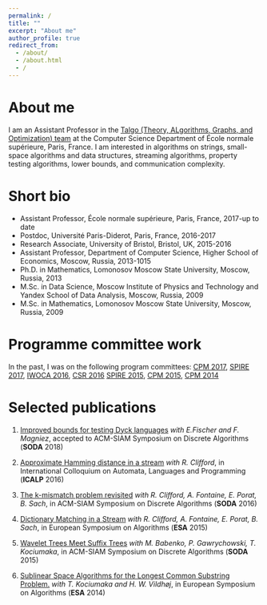 ```yaml
---
permalink: /
title: ""
excerpt: "About me"
author_profile: true
redirect_from: 
  - /about/
  - /about.html
  - /
---
```


About me
======
I am an Assistant Professor in the [Talgo (Theory, ALgorithms, Graphs, and Optimization) team](https://www.di.ens.fr/TalgoTeam.html.en) at the Computer Science Department of École normale supérieure, Paris, France. I am interested in algorithms on strings, small-space algorithms and data structures, streaming algorithms, property testing algorithms, lower bounds, and communication complexity.

Short bio
======
* Assistant Professor, École normale supérieure, Paris, France, 2017-up to date
* Postdoc, Université Paris-Diderot, Paris, France, 2016-2017
* Research Associate, University of Bristol, Bristol, UK, 2015-2016
* Assistant Professor, Department of Computer Science, Higher School of Economics, Moscow, Russia, 2013-1015
* Ph.D. in Mathematics, Lomonosov Moscow State University, Moscow, Russia, 2013
* M.Sc. in Data Science, Moscow Institute of Physics and Technology and Yandex School of Data Analysis, Moscow, Russia, 2009
* M.Sc. in Mathematics, Lomonosov Moscow State University, Moscow, Russia, 2009

Programme committee work
======
In the past, I was on the following program committees: [CPM 2017](http://cpm2017.mimuw.edu.pl/), [SPIRE 2017](http://cpm2017.mimuw.edu.pl/), [IWOCA 2016](http://iwoca2016.cs.helsinki.fi), [CSR 2016](http://logic.pdmi.ras.ru/csr2016/) [SPIRE 2015](http://www.dcs.kcl.ac.uk/events/spire2015/), [CPM 2015](http://www.cpm2015.di.unisa.it), [CPM 2014](https://cpm2014.hse.ru/)

Selected publications
======
1. [Improved bounds for testing Dyck languages](https://arxiv.org/abs/1707.06606) *with E.Fischer and F. Magniez*, accepted to ACM-SIAM Symposium on Discrete Algorithms (**SODA** 2018) 

2. [Approximate Hamming distance in a stream](http://www.eatcs.org/icalp2016/20/paper.pdf) *with R. Clifford*, in International Colloquium on Automata, Languages and Programming (**ICALP** 2016)

3. [The k-mismatch problem revisited](http://dl.acm.org/citation.cfm?id=2884577) *with R. Clifford, A. Fontaine, E. Porat, B. Sach*, in ACM-SIAM Symposium on Discrete Algorithms (**SODA** 2016)

4. [Dictionary Matching in a Stream](http://link.springer.com/chapter/10.1007%2F978-3-662-48350-3_31) *with R. Clifford, A. Fontaine, E. Porat, B. Sach*, in European Symposium on Algorithms (**ESA** 2015)

5. [Wavelet Trees Meet Suffix Trees](http://dl.acm.org/citation.cfm?id=2722168) *with M. Babenko, P. Gawrychowski, T. Kociumaka*, in ACM-SIAM Symposium on Discrete Algorithms (**SODA** 2015)

6. [Sublinear Space Algorithms for the Longest Common Substring Problem.](http://link.springer.com/chapter/10.1007%2F978-3-662-44777-2_50) *with T. Kociumaka and H. W. Vildhøj*, in European Symposium on Algorithms (**ESA** 2014)



